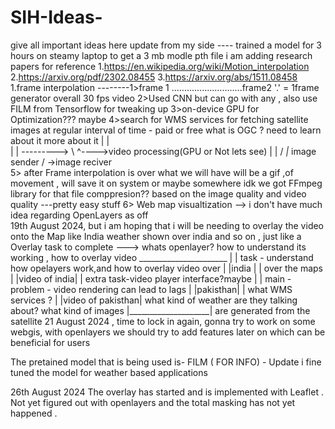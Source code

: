# SIH-Ideas-
give all important ideas here
update from my side ---- 
trained a model for 3 hours on steamy laptop to get a 3 mb modle pth file 
i am adding research papers for reference 
1.https://en.wikipedia.org/wiki/Motion_interpolation
2.https://arxiv.org/pdf/2302.08455
3.https://arxiv.org/abs/1511.08458
1.frame interpolation --------1>frame 1 ............................frame2   '.' = 1frame generator overall 30 fps video
                              2>Used CNN but can go with any , also use FILM from Tensorflow for tweaking up 
                              3>on-device GPU for Optimization??? maybe
                              4>search for WMS services for fetching satellite images at regular interval of time - paid or free
                              what is OGC ? need to learn about it more about it
                              |   |            \
                              |   | --------->  \       ^---->video processing(GPU or Not lets see) 
                              |   |             /      _|_
                              image sender     / ->image reciver  
                              5> after Frame interpolation is over what we will have will be a gif ,of movement , 
                                 will save it on system or maybe somewhere idk we got FFmpeg library for that
                                 file comppresion?? based on the image quality and video quality ---pretty easy stuff 
                              6> Web map visualtization --> i don't have much idea regarding OpenLayers as off                   
                                 19th August 2024, but i am hoping that i will be needing to overlay the video onto the Map 
                                 like India weather shown over india and so on , just like a Overlay
                                 task to complete ---> whats openlayer? how to understand its working , how to overlay
                                 video
                                 ______________________
                                 |                    |     task - understand how opelayers work,and how to overlay video over 
                                 | |india  |          |           over the maps
                                 | |video of india|   |     extra task-video player interface?maybe
                                 |                    |     main - problem - video rendering can lead to lags 
                                 | |pakisthan|        |            what WMS services ? 
                                 | |video of pakisthan|     what kind of weather are they talking about? what kind of images 
                                 |____________________|     are generated from the satellite
21 August 2024 , time to lock in again, gonna try to work on some webgis, with openlayers
we should try to add features later on which can be beneficial for users 


The pretained model that is being used is- FILM ( FOR INFO) - Update i fine tuned the model for weather based applications



26th August 2024
The overlay has started and is implemented with Leaflet .
Not yet figured out with openlayers and the total masking has not yet happened .
                              
